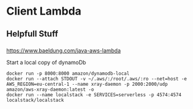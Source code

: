 # Client Lambda

## Helpfull Stuff

###

https://www.baeldung.com/java-aws-lambda

Start a local copy of dynamoDb

```
docker run -p 8000:8000 amazon/dynamodb-local
docker run --attach STDOUT -v ~/.aws/:/root/.aws/:ro --net=host -e AWS_REGION=eu-central-1 --name xray-daemon -p 2000:2000/udp  amazon/aws-xray-daemon:latest -o
docker run --name localstack -e SERVICES=serverless -p 4574:4574 localstack/localstack
```
